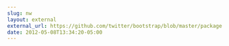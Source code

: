 ```yaml
---
slug: nw
layout: external
external_url: https://github.com/twitter/bootstrap/blob/master/package.json#L19-22
date: 2012-05-08T13:34:20-05:00
---
```

